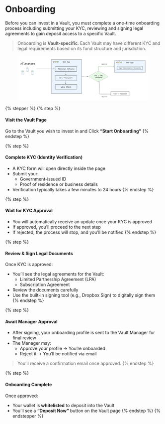 # Onboarding

Before you can invest in a Vault, you must complete a one-time onboarding process including submitting your KYC, reviewing and signing legal agreements to gain deposit access to a specific Vault.

> Onboarding is **Vault-specific**. Each Vault may have different KYC and legal requirements based on its fund structure and jurisdiction.

<figure><img src="../../../.gitbook/assets/allocator-onboarding-flow.png" alt="" width="563"><figcaption></figcaption></figure>

{% stepper %}
{% step %}
#### Visit the Vault Page

Go to the Vault you wish to invest in and Click **“Start Onboarding”**
{% endstep %}

{% step %}
#### Complete KYC (Identity Verification)

* A KYC form will open directly inside the page
* Submit your:
  * Government-issued ID
  * Proof of residence or business details
* Verification typically takes a few minutes to 24 hours
{% endstep %}

{% step %}
#### Wait for KYC Approval

* You will automatically receive an update once your KYC is approved
* If approved, you’ll proceed to the next step
* If rejected, the process will stop, and you’ll be notified
{% endstep %}

{% step %}
#### Review & Sign Legal Documents

Once KYC is approved:

* You’ll see the legal agreements for the Vault:
  * Limited Partnership Agreement (LPA)
  * Subscription Agreement
* Review the documents carefully
* Use the built-in signing tool (e.g., Dropbox Sign) to digitally sign them
{% endstep %}

{% step %}
#### **Await Manager Approval**

* After signing, your onboarding profile is sent to the Vault Manager for final review
* The Manager may:
  * Approve your profile → You’re onboarded
  * Reject it → You’ll be notified via email

> You’ll receive a confirmation email once approved.
{% endstep %}

{% step %}
#### Onboarding Complete

Once approved:

* Your wallet is **whitelisted** to deposit into the Vault
* You’ll see a **“Deposit Now”** button on the Vault page
{% endstep %}
{% endstepper %}
